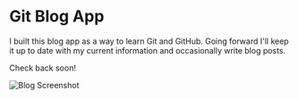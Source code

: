 # Git Blog App

I built this blog app as a way to learn Git and GitHub.
Going forward I'll keep it up to date with my current information and occasionally write blog posts.

Check back soon!


<img src="screenshot.png" alt="Blog Screenshot">
